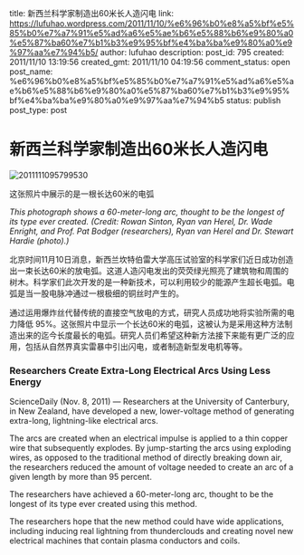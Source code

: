 title: 新西兰科学家制造出60米长人造闪电
link: https://lufuhao.wordpress.com/2011/11/10/%e6%96%b0%e8%a5%bf%e5%85%b0%e7%a7%91%e5%ad%a6%e5%ae%b6%e5%88%b6%e9%80%a0%e5%87%ba60%e7%b1%b3%e9%95%bf%e4%ba%ba%e9%80%a0%e9%97%aa%e7%94%b5/
author: lufuhao
description: 
post_id: 795
created: 2011/11/10 13:19:56
created_gmt: 2011/11/10 04:19:56
comment_status: open
post_name: %e6%96%b0%e8%a5%bf%e5%85%b0%e7%a7%91%e5%ad%a6%e5%ae%b6%e5%88%b6%e9%80%a0%e5%87%ba60%e7%b1%b3%e9%95%bf%e4%ba%ba%e9%80%a0%e9%97%aa%e7%94%b5
status: publish
post_type: post

# 新西兰科学家制造出60米长人造闪电

![2011111095799530](http://lufuhao.files.wordpress.com/2011/11/2011111095799530_thumb.jpg)

这张照片中展示的是一根长达60米的电弧 

_This photograph shows a 60-meter-long arc, thought to be the longest of its type ever created. (Credit: Rowan Sinton, Ryan van Herel, Dr. Wade Enright, and Prof. Pat Bodger (researchers), Ryan van Herel and Dr. Stewart Hardie (photo).)_

北京时间11月10日消息，新西兰坎特伯雷大学高压试验室的科学家们近日成功创造出一束长达60米的放电弧。这道人造闪电发出的荧荧绿光照亮了建筑物和周围的树木。科学家们此次开发的是一种新技术，可以利用较少的能源产生超长电弧。电弧是当一股电脉冲通过一根极细的铜丝时产生的。 

通过运用爆炸丝代替传统的直接空气放电的方式，研究人员成功地将实验所需的电力降低 95%。这张照片中显示一个长达60米的电弧，这被认为是采用这种方法制造出来的迄今长度最长的电弧。研究人员们希望这种新方法接下来能有更广泛的应用，包括从自然界真实雷暴中引出闪电，或者制造新型发电机等等。 

### Researchers Create Extra-Long Electrical Arcs Using Less Energy

ScienceDaily (Nov. 8, 2011) — Researchers at the University of Canterbury, in New Zealand, have developed a new, lower-voltage method of generating extra-long, lightning-like electrical arcs.

The arcs are created when an electrical impulse is applied to a thin copper wire that subsequently explodes. By jump-starting the arcs using exploding wires, as opposed to the traditional method of directly breaking down air, the researchers reduced the amount of voltage needed to create an arc of a given length by more than 95 percent. 

The researchers have achieved a 60-meter-long arc, thought to be the longest of its type ever created using this method. 

The researchers hope that the new method could have wide applications, including inducing real lightning from thunderclouds and creating novel new electrical machines that contain plasma conductors and coils.